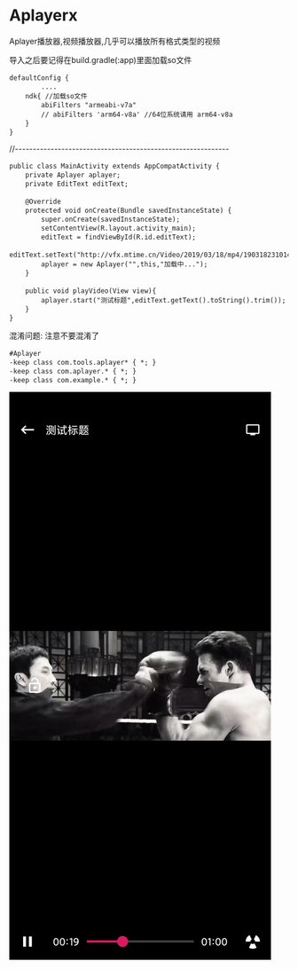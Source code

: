# Aplayerx
Aplayer播放器,视频播放器,几乎可以播放所有格式类型的视频

导入之后要记得在build.gradle(:app)里面加载so文件

    defaultConfig {
            ....
        ndk{ //加载so文件
            abiFilters "armeabi-v7a"
            // abiFilters 'arm64-v8a' //64位系统请用 arm64-v8a
        }
    }

//------------------------------------------------------------

    public class MainActivity extends AppCompatActivity {
        private Aplayer aplayer;
        private EditText editText;

        @Override
        protected void onCreate(Bundle savedInstanceState) {
            super.onCreate(savedInstanceState);
            setContentView(R.layout.activity_main);
            editText = findViewById(R.id.editText);
            editText.setText("http://vfx.mtime.cn/Video/2019/03/18/mp4/190318231014076505.mp4");
            aplayer = new Aplayer("",this,"加载中...");
        }

        public void playVideo(View view){
            aplayer.start("测试标题",editText.getText().toString().trim());
        }
    }


混淆问题: 注意不要混淆了

    #Aplayer
    -keep class com.tools.aplayer* { *; }
    -keep class com.aplayer.* { *; }
    -keep class com.example.* { *; }

![This is an image](https://raw.githubusercontent.com/super963883929/Aplayerx/master/img_test.jpg)
